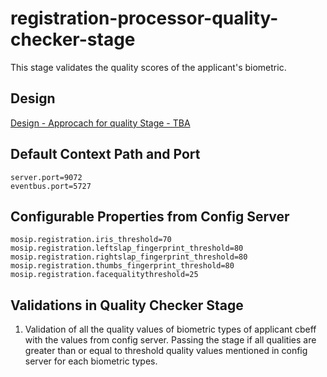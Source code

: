 # registration-processor-quality-checker-stage

This stage validates the quality scores of the applicant's biometric.

## Design

[Design - Approcach for quality Stage - TBA](https://github.com/mosip/registration/tree/master/design/registration-processor)

## Default Context Path and Port
```
server.port=9072
eventbus.port=5727
```
## Configurable Properties from Config Server
```
mosip.registration.iris_threshold=70
mosip.registration.leftslap_fingerprint_threshold=80
mosip.registration.rightslap_fingerprint_threshold=80
mosip.registration.thumbs_fingerprint_threshold=80
mosip.registration.facequalitythreshold=25
```
## Validations in Quality Checker Stage
1. Validation of all the quality values of biometric types of applicant cbeff with the values from config server. Passing the stage if 
all qualities are greater than or equal to threshold quality values mentioned in config server for each biometric types.

